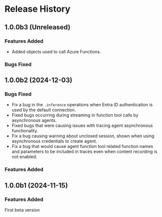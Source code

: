 # Release History

## 1.0.0b3 (Unreleased)

### Features Added

* Added objects used to call Azure Functions.

### Bugs Fixed

## 1.0.0b2 (2024-12-03)

### Bugs Fixed

* Fix a bug in the `.inference` operations when Entra ID authentication is used by the default connection.
* Fixed bugs occurring during streaming in function tool calls by asynchronous agents.
* Fixed bugs that were causing issues with tracing agent asynchronous functionality.
* Fix a bug causing warning about unclosed session, shown when using asynchronous credentials to create agent.
* Fix a bug that would cause agent function tool related function names and parameters to be included in traces even when content recording is not enabled.

### Features Added

## 1.0.0b1 (2024-11-15)

### Features Added

First beta version
